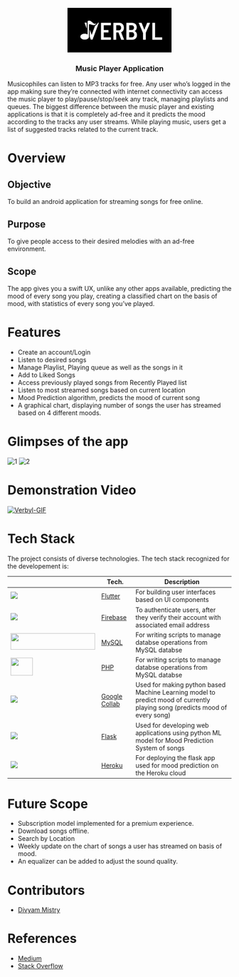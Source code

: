 <p align="center">
    <img src="https://github.com/Dhruv2406/Verbyl/blob/main/assets/images/LOGO-VERBYL.jpg" alt="Verbyl-Logo" height="100">
  <h3 align="center"><b>Music Player Application</b></h3>

Musicophiles can listen to MP3 tracks for free. Any user who’s logged in the app making sure they’re connected with internet connectivity can access the music player to play/pause/stop/seek any track, managing playlists and queues. The biggest difference between the music player and existing applications is that it is completely ad-free and it predicts the mood according to the tracks any user streams. While playing music, users get a list of suggested tracks related to the current track.

# Overview

## Objective

To build an android application for streaming songs for free online.

## Purpose

To give people access to their desired melodies with an ad-free environment.

## Scope

The app gives you a swift UX, unlike any other apps available, predicting the mood of every song you play, creating a classified chart on the basis of mood, with statistics of every song you’ve played.

# Features

- Create an account/Login
- Listen to desired songs
- Manage Playlist, Playing queue as well as the songs in it
- Add to Liked Songs
- Access previously played songs from Recently Played list
- Listen to most streamed songs based on current location
- Mood Prediction algorithm, predicts the mood of current song
- A graphical chart, displaying number of songs the user has streamed based on 4 different moods.

# Glimpses of the app

![1](https://user-images.githubusercontent.com/73271406/168602224-e48db841-e603-4537-ba22-259db6e0ee9e.png)
![2](https://user-images.githubusercontent.com/73271406/168602293-bfa23ce1-4557-49e6-a160-d7443355ce18.png)

# Demonstration Video

 <a href="https://drive.google.com/file/d/11RxmxrySaSuG3aYw5lu9SRUo0lpNhKIY/view?usp=sharing">
    <img src="https://github.com/Dhruv2406/Verbyl/blob/main/assets/images/Verbyl-GIF.gif" alt="Verbyl-GIF" height="250">
  </a>

# Tech Stack

The project consists of diverse technologies. The tech stack recognized for the developement is:

|                                                                                                    | Tech.                                                       | Description                                                                                                                 |
| -------------------------------------------------------------------------------------------------- | ----------------------------------------------------------- | --------------------------------------------------------------------------------------------------------------------------- |
| <img  height="35" src="https://www.vectorlogo.zone/logos/flutterio/flutterio-icon.svg">            | [Flutter](https://flutter.dev)                              | For building user interfaces based on UI components                                                                         |
| <img height="40" src="https://brandslogos.com/wp-content/uploads/images/firebase-logo-vector.svg"> | [Firebase](https://firebase.google.com)                     | To authenticate users, after they verify their account with associated email address                                        |
| <img width="190" height="37" src="https://kinsta.com/wp-content/uploads/2019/04/mysql-logo-1.svg"> | [MySQL](https://www.mysql.com)                              | For writing scripts to manage databse operations from MySQL databse                                                         |
| <img width="50" height="40" src="https://logowik.com/content/uploads/images/php.jpg">              | [PHP](https://www.php.net)                                  | For writing scripts to manage databse operations from MySQL databse                                                         |
| <img  height="45" src="https://colab.research.google.com/img/colab_favicon_256px.png">             | [Google Collab](https://flask.palletsprojects.com/en/1.1.x) | Used for making python based Machine Learning model to predict mood of currently playing song (predicts mood of every song) |
| <img  height="30" src="https://www.vectorlogo.zone/logos/pocoo_flask/pocoo_flask-icon.svg">        | [Flask](https://flask.palletsprojects.com/en/1.1.x)         | Used for developing web applications using python ML model for Mood Prediction System of songs                              |
| <img  height="35" src="https://cdn.iconscout.com/icon/free/png-256/heroku-3521485-2944929.png">    | [Heroku](https://www.heroku.com)                            | For deploying the flask app used for mood prediction on the Heroku cloud                                                    |

# Future Scope

- Subscription model implemented for a premium experience.
- Download songs offline.
- Search by Location
- Weekly update on the chart of songs a user has streamed on basis of mood.
- An equalizer can be added to adjust the sound quality.

# Contributors

- <a href="https://github.com/divyam-mistry">Divyam Mistry</a>

# References

- <a href="https://medium.com/">Medium</a>
- <a href="https://stackoverflow.com/">Stack Overflow</a>
